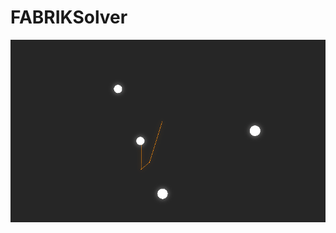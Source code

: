 # FABRIKSolver
![GIF of FABRIK Solver](https://github.com/johnmanardiii/FABRIKSolver/blob/main/images/fabrik.gif?raw=true)